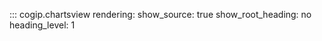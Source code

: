 ::: cogip.chartsview
    rendering:
      show_source: true
      show_root_heading: no
      heading_level: 1

